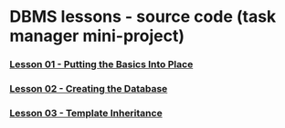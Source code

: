 # DBMS lessons - source code (task manager mini-project)

### [Lesson 01 - Putting the Basics Into Place]()

### [Lesson 02 - Creating the Database]()

### [Lesson 03 - Template Inheritance]()
